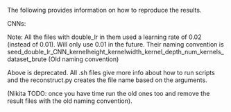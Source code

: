 The following provides information on how to reproduce the results. 

CNNs: 

Note: All the files with double_lr in them used a learning rate of 0.02 (instead of 0.01). Will only use 0.01 in the future. Their naming convention is seed_double_lr_CNN_kernelheight_kernelwidth_kernel_depth_num_kernels_dataset_brute
(Old naming convention)

Above is deprecated. All .sh files give more info about how to run scripts and the reconstruct.py creates the file name based on the arguments. 

(Nikita TODO: once you have time run the old ones too and remove the result files with the old naming convention). 
